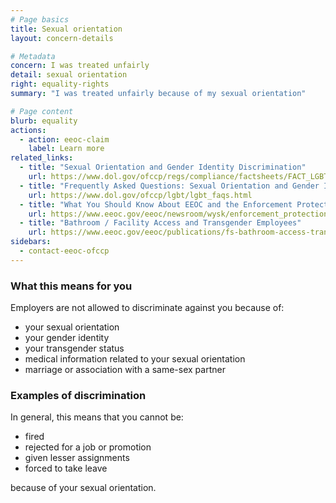```yaml
---
# Page basics
title: Sexual orientation
layout: concern-details

# Metadata
concern: I was treated unfairly
detail: sexual orientation
right: equality-rights
summary: "I was treated unfairly because of my sexual orientation"

# Page content
blurb: equality
actions:
  - action: eeoc-claim
    label: Learn more
related_links:
  - title: "Sexual Orientation and Gender Identity Discrimination"
    url: https://www.dol.gov/ofccp/regs/compliance/factsheets/FACT_LGBT-Sept16_ENGESQA508c.pdf
  - title: "Frequently Asked Questions: Sexual Orientation and Gender Identity"
    url: https://www.dol.gov/ofccp/lgbt/lgbt_faqs.html
  - title: "What You Should Know About EEOC and the Enforcement Protections for LGBT Workers"
    url: https://www.eeoc.gov/eeoc/newsroom/wysk/enforcement_protections_lgbt_workers.cfm
  - title: "Bathroom / Facility Access and Transgender Employees"
    url: https://www.eeoc.gov/eeoc/publications/fs-bathroom-access-transgender.cfm
sidebars:
  - contact-eeoc-ofccp
---
```


### What this means for you

Employers are not allowed to discriminate against you because of:

- your sexual orientation
- your gender identity
- your transgender status
- medical information related to your sexual orientation
- marriage or association with a same-sex partner

### Examples of discrimination

In general, this means that you cannot be:

- fired
- rejected for a job or promotion
- given lesser assignments
- forced to take leave

because of your sexual orientation.
